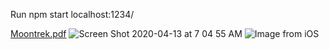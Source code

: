 Run npm start
localhost:1234/

[Moontrek.pdf](https://github.com/RebeccaSh/MoonTrek2019/files/8484919/Moontrek.pdf)
![Screen Shot 2020-04-13 at 7 04 55 AM](https://user-images.githubusercontent.com/25335878/163277783-bf08bedb-f188-4147-a0c3-b24629a3f0d8.png)
![Image from iOS](https://user-images.githubusercontent.com/25335878/163277790-56142a5a-864f-4c2c-9a47-0d0f0de288cb.png)
